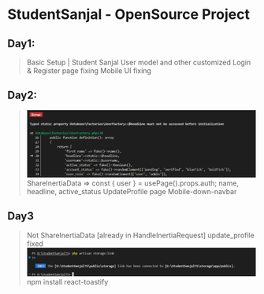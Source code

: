 # StudentSanjal - OpenSource Project

## Day1:
> Basic Setup | Student Sanjal
> User model and other customized
> Login & Register page fixing
> Mobile UI fixing

## Day2:
> ![Factory Error](image.png)
> ShareInertiaData => const { user } = usePage().props.auth;
> name, headline, active_status
> UpdateProfile page
> Mobile-down-navbar


## Day3
> Not ShareInertiaData [already in HandleInertiaRequest]
> update_profile fixed
> ![alt text](image-1.png)
> npm install react-toastify
> 
